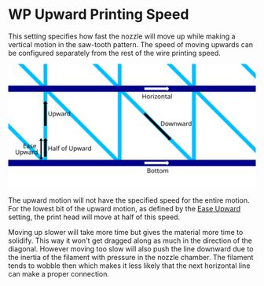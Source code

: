 WP Upward Printing Speed
====
This setting specifies how fast the nozzle will move up while making a vertical motion in the saw-tooth pattern. The speed of moving upwards can be configured separately from the rest of the wire printing speed.

![Where the different Wire Printing speeds apply](../images/wireframe_printspeed.svg)

The upward motion will not have the specified speed for the entire motion. For the lowest bit of the upward motion, as defined by the [Ease Upward](wireframe_up_half_speed.md) setting, the print head will move at half of this speed.

Moving up slower will take more time but gives the material more time to solidify. This way it won't get dragged along as much in the direction of the diagonal. However moving too slow will also push the line downward due to the inertia of the filament with pressure in the nozzle chamber. The filament tends to wobble then which makes it less likely that the next horizontal line can make a proper connection.